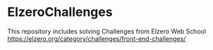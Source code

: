 # ElzeroChallenges
This repository includes solving Challenges from Elzero Web School https://elzero.org/category/challenges/front-end-challenges/
